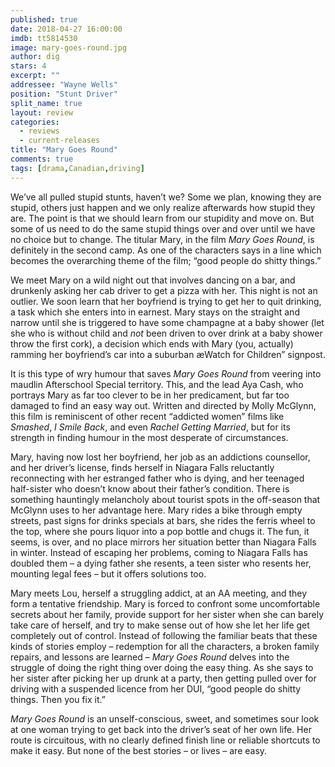 ```yaml
---
published: true
date: 2018-04-27 16:00:00
imdb: tt5814530
image: mary-goes-round.jpg
author: dig
stars: 4
excerpt: ""
addressee: "Wayne Wells"
position: "Stunt Driver"
split_name: true
layout: review
categories: 
  - reviews
  - current-releases
title: "Mary Goes Round"
comments: true
tags: [drama,Canadian,driving]
---
```

We’ve all pulled stupid stunts, haven’t we? Some we plan, knowing they are stupid, others just happen and we only realize afterwards how stupid they are. The point is that we should learn from our stupidity and move on. But some of us need to do the same stupid things over and over until we have no choice but to change. The titular Mary, in the film _Mary Goes Round_, is definitely in the second camp. As one of the characters says in a line which becomes the overarching theme of the film; “good people do shitty things.”

We meet Mary on a wild night out that involves dancing on a bar, and drunkenly asking her cab driver to get a pizza with her. This night is not an outlier. We soon learn that her boyfriend is trying to get her to quit drinking, a task which she enters into in earnest. Mary stays on the straight and narrow until she is triggered to have some champagne at a baby shower (let she who is without child and _not_ been driven to over drink at a baby shower throw the first cork), a decision which ends with Mary (you, actually) ramming her boyfriend’s car into a suburban æWatch for Children” signpost.

It is this type of wry humour that saves _Mary Goes Round_ from veering into maudlin Afterschool Special territory. This, and the lead Aya Cash, who portrays Mary as far too clever to be in her predicament, but far too damaged to find an easy way out. Written and directed by Molly McGlynn, this film is reminiscent of other recent “addicted women” films like _Smashed_, _I Smile Back_, and even _Rachel Getting Married_, but for its strength in finding humour in the most desperate of circumstances.

Mary, having now lost her boyfriend, her job as an addictions counsellor, and her driver’s license, finds herself in Niagara Falls reluctantly reconnecting with her estranged father who is dying, and her teenaged half-sister who doesn’t know about their father’s condition. There is something hauntingly melancholy about tourist spots in the off-season that McGlynn uses to her advantage here. Mary rides a bike through empty streets, past signs for drinks specials at bars, she rides the ferris wheel to the top, where she pours liquor into a pop bottle and chugs it. The fun, it seems, is over, and no place mirrors her situation better than Niagara Falls in winter.  Instead of escaping her problems, coming to Niagara Falls has doubled them – a dying father she resents, a teen sister who resents her, mounting legal fees – but it offers solutions too.

Mary meets Lou, herself a struggling addict, at an AA meeting, and they form a tentative friendship. Mary is forced to confront some uncomfortable secrets about her family, provide support for her sister when she can barely take care of herself, and try to make sense out of how she let her life get completely out of control. Instead of following the familiar beats that these kinds of stories employ – redemption for all the characters, a broken family repairs, and lessons are learned – _Mary Goes Round_ delves into the struggle of doing the right thing over doing the easy thing. As she says to her sister after picking her up drunk at a party, then getting pulled over for driving with a suspended licence from her DUI, “good people do shitty things. Then you fix it.”

_Mary Goes Round_ is an unself-conscious, sweet, and sometimes sour look at one woman trying to get back into the driver’s seat of her own life. Her route is circuitous, with no clearly defined finish line or reliable shortcuts to make it easy. But none of the best stories – or lives – are easy.